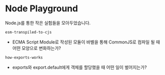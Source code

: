 # Node Playground

Node.js를 통한 작은 실험들을 모아두었습니다.

`esm-transpiled-to-cjs`

- ECMA Script Module로 작성된 모듈이 바벨을 통해 CommonJS로 컴파일 될 때 어떤 모양으로 변화하는가?

`how-exports-works`

- exports와 export.default에게 객체를 할당했을 때 어떤 일이 벌어지는가?

